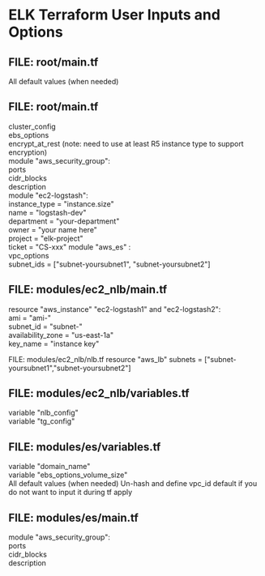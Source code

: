 # ELK Terraform User Inputs and Options

FILE: root/main.tf
------------------
All default values (when needed)

FILE: root/main.tf
------------------
cluster_config\
ebs_options\
encrypt_at_rest (note: need to use at least R5 instance type to support encryption)\
module "aws_security_group":\
    ports\
    cidr_blocks\
    description\
module "ec2-logstash":\
    instance_type = "instance.size"\
    name = "logstash-dev"\
    department = "your-department"\
    owner = "your name here"\
    project = "elk-project"\
    ticket = "CS-xxx"
module "aws_es" :\
    vpc_options\
    subnet_ids = ["subnet-yoursubnet1", "subnet-yoursubnet2"]

FILE: modules/ec2_nlb/main.tf
------------------
resource "aws_instance" "ec2-logstash1" and "ec2-logstash2":\
    ami           = "ami-"\
    subnet_id     = "subnet-"\
    availability_zone = "us-east-1a"\
    key_name = "instance key"

FILE: modules/ec2_nlb/nlb.tf
resource "aws_lb"
    subnets = ["subnet-yoursubnet1","subnet-yoursubnet2"]

FILE: modules/ec2_nlb/variables.tf
------------------
variable "nlb_config"\
variable "tg_config"

FILE: modules/es/variables.tf
------------------
variable "domain_name"\
variable "ebs_options_volume_size"\
All default values (when needed)
Un-hash and define vpc_id default if you do not want to input it during tf apply

FILE: modules/es/main.tf
------------------
module "aws_security_group":\
    ports\
    cidr_blocks\
    description
